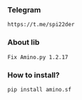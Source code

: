 ### Telegram
`https://t.me/spi22der`
### About lib
`Fix Amino.py 1.2.17`
### How to install?
`pip install amino.sf`
